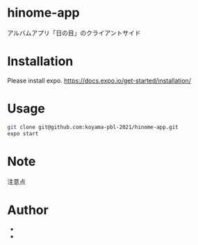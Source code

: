 # hinome-app

アルバムアプリ「日の目」のクライアントサイド

# Installation

Please install expo.
https://docs.expo.io/get-started/installation/

# Usage

```bash
git clone git@github.com:koyama-pbl-2021/hinome-app.git
expo start
```

# Note

注意点

# Author

-
-
